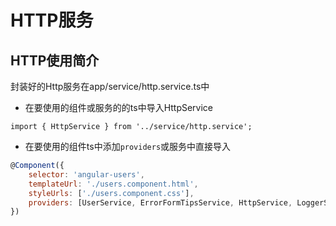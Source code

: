 # HTTP服务

## HTTP使用简介

封装好的Http服务在app/service/http.service.ts中

* 在要使用的组件或服务的的ts中导入HttpService

```
import { HttpService } from '../service/http.service';
```

* 在要使用的组件ts中添加`providers`或服务中直接导入

```js
@Component({
    selector: 'angular-users',
    templateUrl: './users.component.html',
    styleUrls: ['./users.component.css'],
    providers: [UserService, ErrorFormTipsService, HttpService, LoggerService]
})
```



